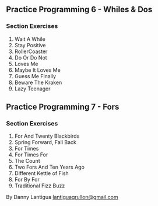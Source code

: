 ## Practice Programming 6 - Whiles & Dos

### Section Exercises

1. Wait A While
2. Stay Positive
3. RollerCoaster
4. Do Or Do Not
5. Loves Me
6. Maybe It Loves Me
7. Guess Me Finally
8. Beware The Kraken
9. Lazy Teenager

## Practice Programming 7 - Fors

### Section Exercises

1. For And Twenty Blackbirds
2. Spring Forward, Fall Back
3. For Times
4. For Times For
5. The Count
6. Two Fors And Ten Years Ago
7. Different Kettle of Fish
8. For By For
9. Traditional Fizz Buzz

By Danny Lantigua
lantiguagrullon@gmail.com
